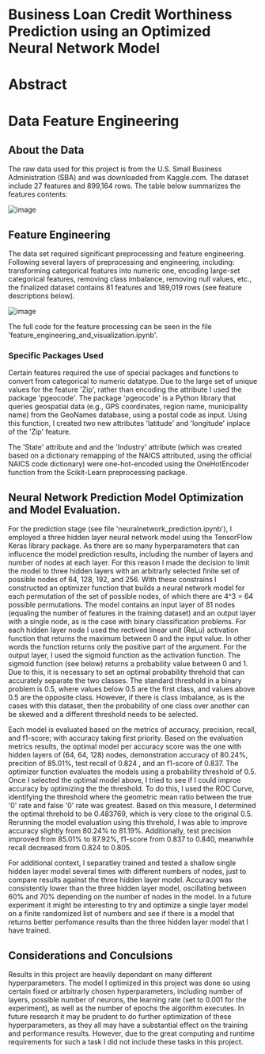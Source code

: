 # Business Loan Credit Worthiness Prediction using an Optimized Neural Network Model

# Abstract

# Data Feature Engineering
## About the Data
The raw data used for this project is from the U.S. Small Business Administration (SBA) and was downloaded from Kaggle.com. The dataset include 27 features and 899,164 rows. The table below summarizes the features contents:

![image](https://github.com/wgemba/loan_default_prediction/assets/134420287/fe388d2e-0330-4293-9a83-6ac8b915fd54)

## Feature Engineering

The data set required significant preprocessing and feature engineering. Following several layers of preprocessing and engineering, including: transforming categorical features into numeric one, encoding large-set categorical features, removing class imbalance, removing null values, etc., the finalized dataset contains 81 features and 189,019 rows (see feature descriptions below).

![image](https://github.com/wgemba/loan_default_prediction/assets/134420287/04d8dba7-b2ce-45b9-a4fc-62e86212f367)

The full code for the feature processing can be seen in the file 'feature_engineering_and_visualization.ipynb'.

### Specific Packages Used
Certain features required the use of special packages and functions to convert from categorical to numeric datatype. Due to the large set of unique values for the feature 'Zip', rather than encoding the attribute I used the package 'pgeocode'. The package 'pgeocode' is a Python library that queries geospatial data (e.g., GPS coordinates, region name, municipality name) from the GeoNames database, using a postal code as input. Using this function, I created two new attributes 'latitude' and 'longitude' inplace of the 'Zip' feature. 

The 'State' attribute and and the 'Industry' attribute (which was created based on a dictionary remapping of the NAICS attributed, using the official NAICS code dictionary) were one-hot-encoded using the OneHotEncoder function from the Scikit-Learn preprocessing package.

## Neural Network Prediction Model Optimization and Model Evaluation.

For the prediction stage (see file 'neuralnetwork_prediction.ipynb'), I employed a three hidden layer neural network model using the TensorFlow Keras library package. As there are so many hyperparameters that can influcence the model prediction results, including the number of layers and number of nodes at each layer. For this reason I made the decision to limit the model to three hidden layers with an arbitrarly selected finite set of possible nodes of 64, 128, 192, and 256. With these constrains I constructed an optimizer function that builds a neural network model for each permutation of the set of possible nodes, of which there are 4^3 = 64 possible permutations. The model contains an input layer of 81 nodes (equaling the number of features in the training dataset) and an output layer with a single node, as is the case with binary classification problems. For each hidden layer node I used the rectived linear unit (ReLu) activation function that returns the maximum between 0 and the input value. In other words the function returns only the positive part of the argument. For the output layer, I used the sigmoid function as the activation function. The sigmoid function (see below) returns a probability value between 0 and 1. Due to this, it is necessary to set an optimal probability threhold that can accurately separate the two classes. The standard threshold in a binary problem is 0.5, where values below 0.5 are the first class, and values above 0.5 are the opposite class. However, if there is class imbalance, as is the cases with this dataset, then the probability of one class over another can be skewed and a different threshold needs to be selected.     

Each model is evaluated based on the metrics of accuracy, precision, recall, and f1-score; with accuracy taking first priority. Based on the evaluation metrics results, the optimal model per accuracy score was the one with hidden layers of (64, 64, 128) nodes, demonstration accuracy of 80.24%, precition of 85.01%, test recall of 0.824 , and an f1-score of 0.837. The optimizer function evaluates the models using a probability threshold of 0.5. Once I selected the optimal model above, I tried to see if I could improe accuracy by optimizing the the threshold. To do this, I used the ROC Curve, identifying the threshold where the geometric mean ratio between the true '0' rate and false '0' rate was greatest. Based on this measure, I determined the optimal threhold to be 0.483769, which is very close to the original 0.5. Rerunning the model evaluation using this threhold, I was able to improve accuracy slightly from 80.24% to 81.19%. Additionally, test precision improved from 85.01% to 87.92%, f1-score from 0.837 to 0.840, meanwhile recall decreased from 0.824 to 0.805.

For additional context, I separatley trained and tested a shallow single hidden layer model several times with different numbers of nodes, just to compare results against the three hidden layer model. Accuracy was consistently lower than the three hidden layer model, oscillating between 60% and 70% depending on the number of nodes in the model. In a future experiment it might be interesting to try and optimize a single layer model on a finite randomized list of numbers and see if there is a model that returns better perfomance results than the three hidden layer model that I have trained.

## Considerations and Conculsions
Results in this project are heavily dependant on many different hyperparameters. The model I optimized in this project was done so using certain fixed or arbitrarly chosen hyperparameters, including number of layers, possible number of neurons, the learning rate (set to 0.001 for the experiment), as well as the number of epochs the algorithm executes. In future research it may be prudent to do further optimization of these hyperparameters, as they all may have a substantial effect on the training and performance results. However, due to the great computing and runtime requirements for such a task I did not include these tasks in this project.   
